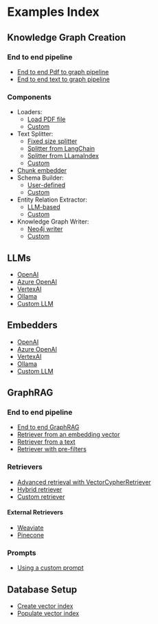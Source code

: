 # Examples Index

## Knowledge Graph Creation

### End to end pipeline

- [End to end Pdf to graph pipeline](knowledge_graph_construction/kg_builder_from_pdf.py)
- [End to end text to graph pipeline](knowledge_graph_construction/kg_builder_from_text.py)

### Components

- Loaders:
  - [Load PDF file]()
  - [Custom]()
- Text Splitter:
  - [Fixed size splitter](./knowledge_graph_construction/components/splitters/fixed_size_splitter.py)
  - [Splitter from LangChain]()
  - [Splitter from LLamaIndex]()
  - [Custom]()
- [Chunk embedder]()
- Schema Builder:
  - [User-defined]()
  - [Custom]()
- Entity Relation Extractor:
  - [LLM-based]()
  - [Custom]()
- Knowledge Graph Writer:
  - [Neo4j writer]()
  - [Custom]()


## LLMs

- [OpenAI](./llms/openai_llm.py)
- [Azure OpenAI]()
- [VertexAI]()
- [Ollama]()
- [Custom LLM](./llms/custom_llm.py)


## Embedders

- [OpenAI]()
- [Azure OpenAI]()
- [VertexAI]()
- [Ollama]()
- [Custom LLM]()


## GraphRAG

### End to end pipeline

- [End to end GraphRAG ](./graphrag/)
- [Retriever from an embedding vector](graphrag/retrievers/similarity_search_for_vector.py)
- [Retriever from a text](graphrag/retrievers/similarity_search_for_text.py)
- [Retriever with pre-filters](./vector_search_with_filters.py)

### Retrievers

- [Advanced retrieval with VectorCypherRetriever](./graphrag/retrievers/vector_cypher_retriever.py)
- [Hybrid retriever]()
- [Custom retriever]()

#### External Retrievers

- [Weaviate](./weaviate)
- [Pinecone](./pinecone)

### Prompts

- [Using a custom prompt](./graphrag_custom_prompt.py)


## Database Setup

- [Create vector index]()
- [Populate vector index]()
